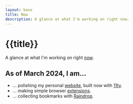 ```yaml
---
layout: base
title: Now
description: A glance at what I'm working on right now.
---
```


# {{title}}

A glance at what I'm working on right [now](https://nownownow.com/about).

## As of March 2024, I am…

-   … polishing my personal [website](https://miguelpimentel.do/), built now with [11ty](https://www.11ty.dev/).
-   … making simple browser [extensions](https://addons.mozilla.org/en-US/firefox/user/17772574/).
-   … collecting bookmarks with [Raindrop](https://raindrop.io/SemanticData).
